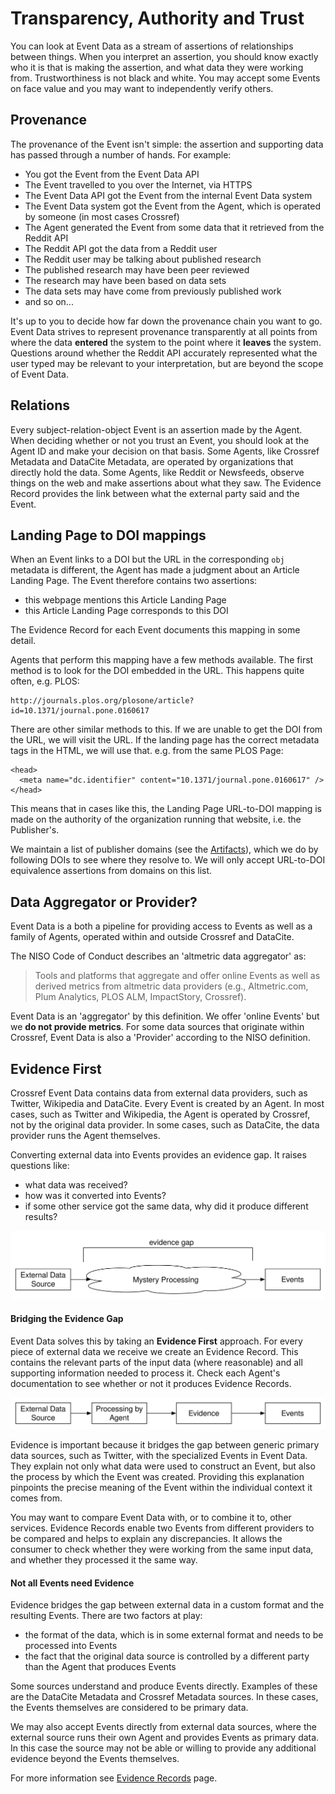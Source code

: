 # Transparency, Authority and Trust

You can look at Event Data as a stream of assertions of relationships between things. When you interpret an assertion, you should know exactly who it is that is making the assertion, and what data they were working from. Trustworthiness is not black and white. You may accept some Events on face value and you may want to independently verify others. 

## Provenance

The provenance of the Event isn't simple: the assertion and supporting data has passed through a number of hands. For example:

 - You got the Event from the Event Data API
 - The Event travelled to you over the Internet, via HTTPS
 - The Event Data API got the Event from the internal Event Data system
 - The Event Data system got the Event from the Agent, which is operated by someone (in most cases Crossref)
 - The Agent generated the Event from some data that it retrieved from the Reddit API
 - The Reddit API got the data from a Reddit user
 - The Reddit user may be talking about published research
 - The published research may have been peer reviewed
 - The research may have been based on data sets
 - The data sets may have come from previously published work
 - and so on...

It's up to you to decide how far down the provenance chain you want to go. Event Data strives to represent provenance transparently at all points from where the data **entered** the system to the point where it **leaves** the system. Questions around whether the Reddit API accurately represented what the user typed may be relevant to your interpretation, but are beyond the scope of Event Data.

## Relations

Every subject-relation-object Event is an assertion made by the Agent. When deciding whether or not you trust an Event, you should look at the Agent ID and make your decision on that basis. Some Agents, like Crossref Metadata and DataCite Metadata, are operated by organizations that directly hold the data. Some Agents, like Reddit or Newsfeeds, observe things on the web and make assertions about what they saw. The Evidence Record provides the link between what the external party said and the Event.

## Landing Page to DOI mappings

When an Event links to a DOI but the URL in the corresponding `obj` metadata is different, the Agent has made a judgment about an Article Landing Page. The Event therefore contains two assertions:

 - this webpage mentions this Article Landing Page
 - this Article Landing Page corresponds to this DOI

The Evidence Record for each Event documents this mapping in some detail.

Agents that perform this mapping have a few methods available. The first method is to look for the DOI embedded in the URL. This happens quite often, e.g. PLOS:

    http://journals.plos.org/plosone/article?id=10.1371/journal.pone.0160617

There are other similar methods to this. If we are unable to get the DOI from the URL, we will visit the URL. If the landing page has the correct metadata tags in the HTML, we will use that. e.g. from the same PLOS Page:

    <head>
      <meta name="dc.identifier" content="10.1371/journal.pone.0160617" />
    </head>

This means that in cases like this, the Landing Page URL-to-DOI mapping is made on the authority of the organization running that website, i.e. the Publisher's. 

We maintain a list of publisher domains (see the [Artifacts](artifacts)), which we do by following DOIs to see where they resolve to. We will only accept URL-to-DOI equivalence assertions from domains on this list. 

## Data Aggregator or Provider?

Event Data is a both a pipeline for providing access to Events as well as a family of Agents, operated within and outside Crossref and DataCite. 

The NISO Code of Conduct describes an 'altmetric data aggregator' as:

> Tools and platforms that aggregate and offer online Events as well as derived metrics from altmetric data providers (e.g., Altmetric.com, Plum Analytics, PLOS ALM, ImpactStory, Crossref).

Event Data is an 'aggregator' by this definition. We offer 'online Events' but we **do not provide metrics**. For some data sources that originate within Crossref, Event Data is also a 'Provider' according to the NISO definition.

<a name="concept-evidence-first"></a>
## Evidence First

Crossref Event Data contains data from external data providers, such as Twitter, Wikipedia and DataCite. Every Event is created by an Agent. In most cases, such as Twitter and Wikipedia, the Agent is operated by Crossref, not by the original data provider. In some cases, such as DataCite, the data provider runs the Agent themselves.

Converting external data into Events provides an evidence gap. It raises questions like:

 - what data was received?
 - how was it converted into Events?
 - if some other service got the same data, why did it produce different results?

<img src="../../images/evidence-first-evidence-gap.svg" alt="Evidence Gap" class="img-responsive">

#### Bridging the Evidence Gap

Event Data solves this by taking an **Evidence First** approach. For every piece of external data we receive we create an Evidence Record. This contains the relevant parts of the input data (where reasonable) and all supporting information needed to process it. Check each Agent's documentation to see whether or not it produces Evidence Records.

<img src="../../images/evidence-first-bridge.svg" alt="Bridging the Evidence Gap" class="img-responsive">

Evidence is important because it bridges the gap between generic primary data sources, such as Twitter, with the specialized Events in Event Data. They explain not only what data were used to construct an Event, but also the process by which the Event was created. Providing this explanation pinpoints the precise meaning of the Event within the individual context it comes from.

You may want to compare Event Data with, or to combine it to, other services. Evidence Records enable two Events from different providers to be compared and helps to explain any discrepancies. It allows the consumer to check whether they were working from the same input data, and whether they processed it the same way.

<a name="evidence-not-all"></a>
#### Not all Events need Evidence

Evidence bridges the gap between external data in a custom format and the resulting Events. There are two factors at play:

 - the format of the data, which is in some external format and needs to be processed into Events
 - the fact that the original data source is controlled by a different party than the Agent that produces Events

Some sources understand and produce Events directly. Examples of these are the DataCite Metadata and Crossref Metadata sources. In these cases, the Events themselves are considered to be primary data.

We may also accept Events directly from external data sources, where the external source runs their own Agent and provides Events as primary data. In this case the source may not be able or willing to provide any additional evidence beyond the Events themselves.

For more information see [Evidence Records](evidence-records) page.

